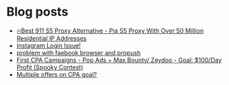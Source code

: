 # Blog posts
<!-- BLOG-POST-LIST:START -->
- [🔥Best 911 S5 Proxy Alternative - Pia S5 Proxy With Over 50 Million Residential IP Addresses](https://afflift.com/f/threads/%F0%9F%94%A5best-911-s5-proxy-alternative-pia-s5-proxy-with-over-50-million-residential-ip-addresses.9818/)
- [Instagram Login Issue!](https://afflift.com/f/threads/instagram-login-issue.9866/)
- [problem with faebook browser and propush](https://afflift.com/f/threads/problem-with-faebook-browser-and-propush.9861/)
- [First CPA Campaigns - Pop Ads + Max Bounty/ Zeydoo - Goal: $100/Day Profit &lpar;Spooky Contest&rpar;](https://afflift.com/f/threads/first-cpa-campaigns-pop-ads-max-bounty-zeydoo-goal-100-day-profit-spooky-contest.9718/)
- [Multiple offers on CPA goal?](https://afflift.com/f/threads/multiple-offers-on-cpa-goal.9864/)
<!-- BLOG-POST-LIST:END -->
